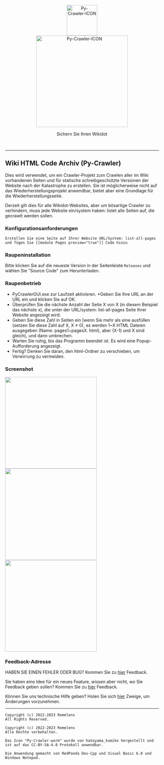 <div class="center" align="center">
  <a href="#">
    <img alt="Py-Crawler-ICON" src="https://helloosdisk.wikidot.com/local--files/file:github/Pyc" width="100px">
  </a><br/>
  <img alt="Py-Crawler-ICON" src="https://helloosdisk.wikidot.com/local--files/file:github/pyctext.png" width="300px">
  <p>Sichern Sie Ihren Wikidot</p>
  <img alt="" src="https://img.shields.io/github/license/HelloOSMe/Py-crawler">&nbsp;&nbsp;<img alt="" src="https://img.shields.io/github/v/release/HelloOSMe/Py-Crawler?include_prereleases">&nbsp;&nbsp;<img alt="" src="https://img.shields.io/github/stars/HelloOSMe/Py-crawler">
</div>

----------

## Wiki HTML Code Archiv (Py-Crawler)

Dies wird verwendet, um ein Crawler-Projekt zum Crawlen aller im Wiki vorhandenen Seiten und für statische schreibgeschützte Versionen der Website nach der Katastrophe zu erstellen. Sie ist möglicherweise nicht auf das Wiederherstellungsprojekt anwendbar, bietet aber eine Grundlage für die Wiederherstellungsseite.

Derzeit gilt dies für alle Wikidot-Websites, aber um bösartige Crawler zu verhindern, muss jede Website ein/system haben: listet alle Seiten auf, die gecrawlt werden sollen.

### **Konfigurationsanforderungen**

```
Erstellen Sie eine Seite auf Ihrer Website URL/System: list-all-pages und fügen Sie [[module Pages preview="true"]] Code hinzu
```

### **Raupeninstallation**
Bitte klicken Sie auf die neueste Version in der Seitenleiste `Releases` und wählen Sie "Source Code" zum Herunterladen.

### **Raupenbetrieb**
* PyCrawlerGUI.exe zur Laufzeit aktivieren.
 *Geben Sie Ihre URL an der URL ein und klicken Sie auf OK.
* Überprüfen Sie die nächste Anzahl der Seite X von X (in diesem Beispiel das nächste x), die unter der URL/system: list-all-pages Seite Ihrer Website angezeigt wird.
* Geben Sie diese Zahl in Seiten ein [wenn Sie mehr als eine ausfüllen (setzen Sie diese Zahl auf X, X ≠ 0), es werden 1~X HTML Dateien ausgegeben (Name: pages1~pagesX. html), aber (X-1) und X sind gleich), und dann umbrechen.
* Warten Sie ruhig, bis das Programm beendet ist. Es wird eine Popup-Aufforderung angezeigt.
* Fertig? Denken Sie daran, den html-Ordner zu verschieben, um Verwirrung zu vermeiden.

### **Screenshot**
<img alt="" src="https://s1.ax1x.com/2023/02/20/pSXVpQJ.jpg" width="300px">  
<img alt="" src="https://s1.ax1x.com/2023/02/20/pSXExWF.jpg" width="300px">  
<img alt="" src="https://s1.ax1x.com/2023/02/20/pSXEzz4.jpg" width="300px">

### **Feedback-Adresse**


HABEN SIE EINEN FEHLER ODER BUG? Kommen Sie zu [hier](https://github.com/HelloOSMe/Py-crawler/issues) Feedback.

Sie haben eine Idee für ein neues Feature, wissen aber nicht, wo Sie Feedback geben sollen? Kommen Sie zu [hier](https://github.com/HelloOSMe/Py-crawler/issues) Feedback.

Können Sie uns technische Hilfe geben? Holen Sie sich [hier](https://github.com/HelloOSMe/Py-crawler/fork) Zweige, um Änderungen vorzunehmen.

----------

```
Copyright (c) 2022-2023 Remelens
All Rights Reserved.

Copyright (c) 2022-2023 Remelens
Alle Rechte vorbehalten.

Das Icon "Py-Crawler-worm" wurde von hatoyama_kumiko hergestellt und ist auf das CC-BY-SA-4.0 Protokoll anwendbar.

Die Anwendung gemacht von RedPanda Dev-Cpp und Visual Basic 6.0 und Windows Notepad.
```
